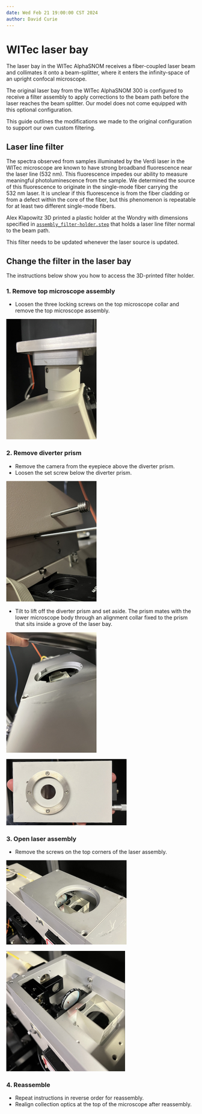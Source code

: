 ```yaml
---
date: Wed Feb 21 19:00:00 CST 2024
author: David Curie
---
```


# WITec laser bay

The laser bay in the WITec AlphaSNOM receives a fiber-coupled laser beam and
collimates it onto a beam-splitter, where it enters the infinity-space of an
upright confocal microscope.

The original laser bay from the WITec AlphaSNOM 300 is configured to receive
a filter assembly to apply corrections to the beam path before the laser
reaches the beam splitter. Our model does not come equipped with this optional
configuration.

This guide outlines the modifications we made to the original configuration to
support our own custom filtering.

## Laser line filter

The spectra observed from samples illuminated by the Verdi laser in the WITec
microscope are known to have strong broadband fluorescence near the laser line
(532 nm). This fluorescence impedes our ability to measure meaningful
photoluminescence from the sample. We determined the source of this
fluorescence to originate in the single-mode fiber carrying the 532 nm laser.
It is unclear if this fluorescence is from the fiber cladding or from a defect
within the core of the fiber, but this phenomenon is repeatable for at least
two different single-mode fibers.

Alex Klapowitz 3D printed a plastic holder at the Wondry with dimensions
specified in [`assembly_filter-holder.step`](media/assembly_filter-holder.step)
that holds a laser line filter normal to the beam path.

This filter needs to be updated whenever the laser source is updated.

## Change the filter in the laser bay

The instructions below show you how to access the 3D-printed filter holder.

### 1. Remove top microscope assembly

- Loosen the three locking screws on the top microscope collar and remove the
  top microscope assembly.

![Locking screws securing top microscope assembly inside a steel collar.](media/assembly_01-collar.jpeg "Top microscope assembly")

### 2. Remove diverter prism

- Remove the camera from the eyepiece above the diverter prism.
- Loosen the set screw below the diverter prism.

![Set screw below prism assembly mounted into the top of the laser bay](media/assembly_02a-prism.jpeg "Diverter prism set screw")


- Tilt to lift off the diverter prism and set aside. The prism mates with the
  lower microscope body through an alignment collar fixed to the prism that
  sits inside a grove of the laser bay.

![Lateral close up of mating mechanics outlining the required tilting motion to unseat the prism assembly](media/assembly_02b-prism.jpeg "Diverter prism locking mechanism")

![Axial view through the locking collar which is attached to the bottom of the prism assembly](media/assembly_02c-prism.jpeg "Bottom view of locking collar of diverter prism")

### 3. Open laser assembly

- Remove the screws on the top corners of the laser assembly.

![Laser bay with metal roof. Circular cutout in the middle receives the diverter prism assembly](media/assembly_03a-laser.jpeg "Laser bay roof held by 4 screws")

![Laser bay with metal roof removed. Laser filter sits in the back about halfway between the attached collimating optic and the beam splitter](media/assembly_03b-laser.jpeg "Exposed laser bay with roof removed")

### 4. Reassemble

- Repeat instructions in reverse order for reassembly.
- Realign collection optics at the top of the microscope after reassembly.

